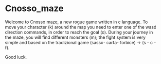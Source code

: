 # Cnosso_maze
Welcome to Cnosso maze, a new rogue game written in c language.
To move your character (k) around the map you need to enter one of the wasd direction commands, in order to reach the goal (o).
During your journey in the maze, you will find different monsters (m); the fight system is very simple and based on the tradizional game (sasso- carta- forbice) -> (s - c -f).

Good luck.
